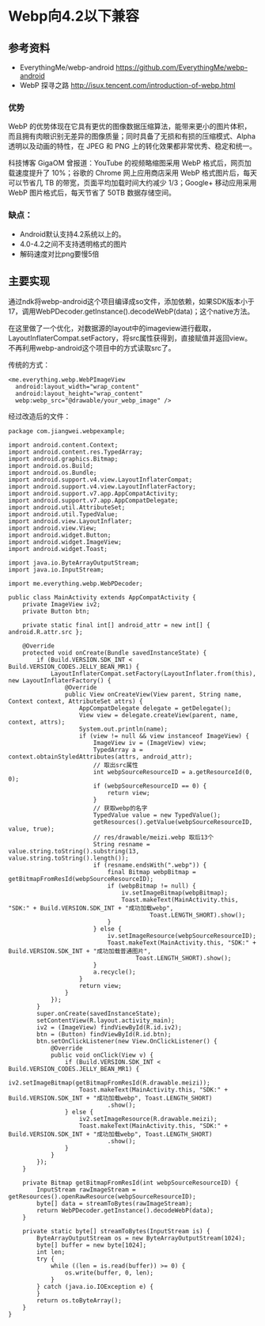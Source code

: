 # Webp向4.2以下兼容

## 参考资料
* EverythingMe/webp-android   <https://github.com/EverythingMe/webp-android>
* WebP 探寻之路 <http://isux.tencent.com/introduction-of-webp.html>

### 优势
WebP 的优势体现在它具有更优的图像数据压缩算法，能带来更小的图片体积，而且拥有肉眼识别无差异的图像质量；同时具备了无损和有损的压缩模式、Alpha 透明以及动画的特性，在 JPEG 和 PNG 上的转化效果都非常优秀、稳定和统一。

科技博客 GigaOM 曾报道：YouTube 的视频略缩图采用 WebP 格式后，网页加载速度提升了 10%；谷歌的 Chrome 网上应用商店采用 WebP 格式图片后，每天可以节省几 TB 的带宽，页面平均加载时间大约减少 1/3；Google+ 移动应用采用 WebP 图片格式后，每天节省了 50TB 数据存储空间。

### 缺点：

* Android默认支持4.2系统以上的。
* 4.0-4.2之间不支持透明格式的图片
* 解码速度对比png要慢5倍

## 主要实现

通过ndk将webp-android这个项目编译成so文件，添加依赖，如果SDK版本小于17，调用WebPDecoder.getInstance().decodeWebP(data)；这个native方法。

在这里做了一个优化，对数据源的layout中的imageview进行截取，LayoutInflaterCompat.setFactory，将src属性获得到，直接赋值并返回view。不再利用webp-android这个项目中的方式读取src了。

传统的方式：

	<me.everything.webp.WebPImageView
	  android:layout_width="wrap_content"
	  android:layout_height="wrap_content"
	  webp:webp_src="@drawable/your_webp_image" />
	  
经过改造后的文件：

	package com.jiangwei.webpexample;

	import android.content.Context;
	import android.content.res.TypedArray;
	import android.graphics.Bitmap;
	import android.os.Build;
	import android.os.Bundle;
	import android.support.v4.view.LayoutInflaterCompat;
	import android.support.v4.view.LayoutInflaterFactory;
	import android.support.v7.app.AppCompatActivity;
	import android.support.v7.app.AppCompatDelegate;
	import android.util.AttributeSet;
	import android.util.TypedValue;
	import android.view.LayoutInflater;
	import android.view.View;
	import android.widget.Button;
	import android.widget.ImageView;
	import android.widget.Toast;
	
	import java.io.ByteArrayOutputStream;
	import java.io.InputStream;
	
	import me.everything.webp.WebPDecoder;
	
	public class MainActivity extends AppCompatActivity {
	    private ImageView iv2;
	    private Button btn;
	
	    private static final int[] android_attr = new int[] { android.R.attr.src };
	
	    @Override
	    protected void onCreate(Bundle savedInstanceState) {
	        if (Build.VERSION.SDK_INT < Build.VERSION_CODES.JELLY_BEAN_MR1) {
	            LayoutInflaterCompat.setFactory(LayoutInflater.from(this), new LayoutInflaterFactory() {
	                @Override
	                public View onCreateView(View parent, String name, Context context, AttributeSet attrs) {
	                    AppCompatDelegate delegate = getDelegate();
	                    View view = delegate.createView(parent, name, context, attrs);
	                    System.out.println(name);
	                    if (view != null && view instanceof ImageView) {
	                        ImageView iv = (ImageView) view;
	                        TypedArray a = context.obtainStyledAttributes(attrs, android_attr);
	                        // 取出src属性
	                        int webpSourceResourceID = a.getResourceId(0, 0);
	                        if (webpSourceResourceID == 0) {
	                            return view;
	                        }
	                        // 获取webp的名字
	                        TypedValue value = new TypedValue();
	                        getResources().getValue(webpSourceResourceID, value, true);
	                        // res/drawable/meizi.webp 取后13个
	                        String resname = value.string.toString().substring(13, value.string.toString().length());
	                        if (resname.endsWith(".webp")) {
	                            final Bitmap webpBitmap = getBitmapFromResId(webpSourceResourceID);
	                            if (webpBitmap != null) {
	                                iv.setImageBitmap(webpBitmap);
	                                Toast.makeText(MainActivity.this, "SDK:" + Build.VERSION.SDK_INT + "成功加载webp",
	                                        Toast.LENGTH_SHORT).show();
	                            }
	                        } else {
	                            iv.setImageResource(webpSourceResourceID);
	                            Toast.makeText(MainActivity.this, "SDK:" + Build.VERSION.SDK_INT + "成功加载普通图片",
	                                    Toast.LENGTH_SHORT).show();
	                        }
	                        a.recycle();
	                    }
	                    return view;
	                }
	            });
	        }
	        super.onCreate(savedInstanceState);
	        setContentView(R.layout.activity_main);
	        iv2 = (ImageView) findViewById(R.id.iv2);
	        btn = (Button) findViewById(R.id.btn);
	        btn.setOnClickListener(new View.OnClickListener() {
	            @Override
	            public void onClick(View v) {
	                if (Build.VERSION.SDK_INT < Build.VERSION_CODES.JELLY_BEAN_MR1) {
	                    iv2.setImageBitmap(getBitmapFromResId(R.drawable.meizi));
	                    Toast.makeText(MainActivity.this, "SDK:" + Build.VERSION.SDK_INT + "成功加载webp", Toast.LENGTH_SHORT)
	                            .show();
	                } else {
	                    iv2.setImageResource(R.drawable.meizi);
	                    Toast.makeText(MainActivity.this, "SDK:" + Build.VERSION.SDK_INT + "成功加载webp", Toast.LENGTH_SHORT)
	                            .show();
	                }
	            }
	        });
	    }
	
	    private Bitmap getBitmapFromResId(int webpSourceResourceID) {
	        InputStream rawImageStream = getResources().openRawResource(webpSourceResourceID);
	        byte[] data = streamToBytes(rawImageStream);
	        return WebPDecoder.getInstance().decodeWebP(data);
	    }
	
	    private static byte[] streamToBytes(InputStream is) {
	        ByteArrayOutputStream os = new ByteArrayOutputStream(1024);
	        byte[] buffer = new byte[1024];
	        int len;
	        try {
	            while ((len = is.read(buffer)) >= 0) {
	                os.write(buffer, 0, len);
	            }
	        } catch (java.io.IOException e) {
	        }
	        return os.toByteArray();
	    }
	}
